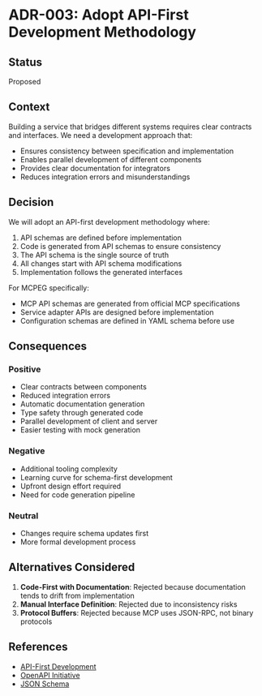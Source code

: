 # ADR-003: Adopt API-First Development Methodology

## Status

Proposed

## Context

Building a service that bridges different systems requires clear contracts and interfaces. We need a development approach that:
- Ensures consistency between specification and implementation
- Enables parallel development of different components
- Provides clear documentation for integrators
- Reduces integration errors and misunderstandings

## Decision

We will adopt an API-first development methodology where:
1. API schemas are defined before implementation
2. Code is generated from API schemas to ensure consistency
3. The API schema is the single source of truth
4. All changes start with API schema modifications
5. Implementation follows the generated interfaces

For MCPEG specifically:
- MCP API schemas are generated from official MCP specifications
- Service adapter APIs are designed before implementation
- Configuration schemas are defined in YAML schema before use

## Consequences

### Positive

- Clear contracts between components
- Reduced integration errors
- Automatic documentation generation
- Type safety through generated code
- Parallel development of client and server
- Easier testing with mock generation

### Negative

- Additional tooling complexity
- Learning curve for schema-first development
- Upfront design effort required
- Need for code generation pipeline

### Neutral

- Changes require schema updates first
- More formal development process

## Alternatives Considered

1. **Code-First with Documentation**: Rejected because documentation tends to drift from implementation
2. **Manual Interface Definition**: Rejected due to inconsistency risks
3. **Protocol Buffers**: Rejected because MCP uses JSON-RPC, not binary protocols

## References

- [API-First Development](https://swagger.io/resources/articles/adopting-an-api-first-approach/)
- [OpenAPI Initiative](https://www.openapis.org/)
- [JSON Schema](https://json-schema.org/)